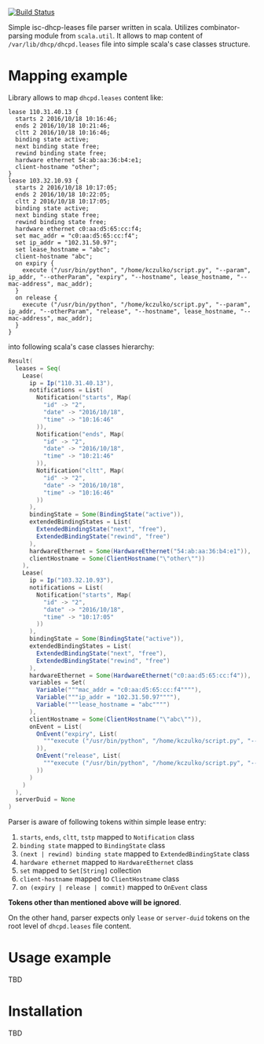 [![Build Status](https://travis-ci.org/kczulko/isc-dhcp-leases-parser.svg?branch=master)](https://travis-ci.org/kczulko/isc-dhcp-leases-parser)

Simple isc-dhcp-leases file parser written in scala. Utilizes combinator-parsing module from `scala.util`. It allows to map content of `/var/lib/dhcp/dhcpd.leases` file into simple scala's case classes structure.

# Mapping example

Library allows to map `dhcpd.leases` content like:

```
lease 110.31.40.13 {
  starts 2 2016/10/18 10:16:46;
  ends 2 2016/10/18 10:21:46;
  cltt 2 2016/10/18 10:16:46;
  binding state active;
  next binding state free;
  rewind binding state free;
  hardware ethernet 54:ab:aa:36:b4:e1;
  client-hostname "other";
}
lease 103.32.10.93 {
  starts 2 2016/10/18 10:17:05;
  ends 2 2016/10/18 10:22:05;
  cltt 2 2016/10/18 10:17:05;
  binding state active;
  next binding state free;
  rewind binding state free;
  hardware ethernet c0:aa:d5:65:cc:f4;
  set mac_addr = "c0:aa:d5:65:cc:f4";
  set ip_addr = "102.31.50.97";
  set lease_hostname = "abc";
  client-hostname "abc";
  on expiry {
    execute ("/usr/bin/python", "/home/kczulko/script.py", "--param", ip_addr, "--otherParam", "expiry", "--hostname", lease_hostname, "--mac-address", mac_addr);
  }
  on release {
    execute ("/usr/bin/python", "/home/kczulko/script.py", "--param", ip_addr, "--otherParam", "release", "--hostname", lease_hostname, "--mac-address", mac_addr);
  }
}
```

into following scala's case classes hierarchy:

```scala
Result(
  leases = Seq(
    Lease(
      ip = Ip("110.31.40.13"),
      notifications = List(
        Notification("starts", Map(
          "id" -> "2",
          "date" -> "2016/10/18",
          "time" -> "10:16:46"
        )),
        Notification("ends", Map(
          "id" -> "2",
          "date" -> "2016/10/18",
          "time" -> "10:21:46"
        )),
        Notification("cltt", Map(
          "id" -> "2",
          "date" -> "2016/10/18",
          "time" -> "10:16:46"
        ))
      ),
      bindingState = Some(BindingState("active")),
      extendedBindingStates = List(
        ExtendedBindingState("next", "free"),
        ExtendedBindingState("rewind", "free")
      ),
      hardwareEthernet = Some(HardwareEthernet("54:ab:aa:36:b4:e1")),
      clientHostname = Some(ClientHostname("\"other\""))
    ),
    Lease(
      ip = Ip("103.32.10.93"),
      notifications = List(
        Notification("starts", Map(
          "id" -> "2",
          "date" -> "2016/10/18",
          "time" -> "10:17:05"
        ))
      ),
      bindingState = Some(BindingState("active")),
      extendedBindingStates = List(
        ExtendedBindingState("next", "free"),
        ExtendedBindingState("rewind", "free")
      ),
      hardwareEthernet = Some(HardwareEthernet("c0:aa:d5:65:cc:f4")),
      variables = Set(
        Variable("""mac_addr = "c0:aa:d5:65:cc:f4""""),
        Variable("""ip_addr = "102.31.50.97""""),
        Variable("""lease_hostname = "abc"""")
      ),
      clientHostname = Some(ClientHostname("\"abc\"")),
      onEvent = List(
        OnEvent("expiry", List(
          """execute ("/usr/bin/python", "/home/kczulko/script.py", "--param", ip_addr, "--otherParam", "expiry", "--hostname", lease_hostname, "--mac-address", mac_addr)"""
        )),
        OnEvent("release", List(
          """execute ("/usr/bin/python", "/home/kczulko/script.py", "--param", ip_addr, "--otherParam", "release", "--hostname", lease_hostname, "--mac-address", mac_addr)"""
        ))
      )
    )
  ),
  serverDuid = None
)
```

Parser is aware of following tokens within simple lease entry:

1. `starts`, `ends`, `cltt`, `tstp` mapped to `Notification` class
1. `binding state` mapped to `BindingState` class 
1. `(next | rewind) binding state` mapped to `ExtendedBindingState` class 
1. `hardware ethernet` mapped to `HardwareEthernet` class 
1. `set` mapped to `Set[String]` collection
1. `client-hostname` mapped to `ClientHostname` class
1. `on (expiry | release | commit)` mapped to `OnEvent` class

**Tokens other than mentioned above will be ignored**.

On the other hand, parser expects only `lease` or `server-duid` tokens on the root level of `dhcpd.leases` file content.

# Usage example

TBD

# Installation

TBD
